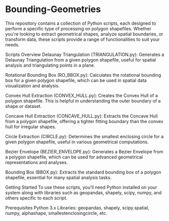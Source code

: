 # Bounding-Geometries

This repository contains a collection of Python scripts, each designed to perform a specific type of processing on polygon shapefiles. Whether you're looking to extract geometrical shapes, analyze spatial boundaries, or transform data, these scripts provide a range of functionalities to suit your needs.

Scripts Overview
Delaunay Triangulation (TRIANGULATION.py): Generates a Delaunay Triangulation from a given polygon shapefile, useful for spatial analysis and triangulating points in a plane.

Rotational Bounding Box (RO_BBOX.py): Calculates the rotational bounding box for a given polygon shapefile, which can be used in spatial data visualization and analysis.

Convex Hull Extraction (CONVEX_HULL.py): Creates the Convex Hull of a polygon shapefile. This is helpful in understanding the outer boundary of a shape or dataset.

Concave Hull Extraction (CONCAVE_HULL.py): Extracts the Concave Hull from a polygon shapefile, offering a tighter fitting boundary than the convex hull for irregular shapes.

Circle Extraction (CIRCLE.py): Determines the smallest enclosing circle for a given polygon shapefile, useful in various geometrical computations.

Bezier Envelope (BEZIER_ENVELOPE.py): Generates a Bezier Envelope from a polygon shapefile, which can be used for advanced geometrical representations and analyses.

Bounding Box (BBOX.py): Extracts the standard bounding box of a polygon shapefile, essential for many spatial analysis tasks.

Getting Started
To use these scripts, you'll need Python installed on your system along with libraries such as geopandas, shapely, scipy, numpy, and others specific to each script.

Prerequisites
Python 3.x
Libraries: geopandas, shapely, scipy.spatial, numpy, alphashape, smallestenclosingcircle, etc.
